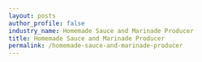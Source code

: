 ```yaml
---
layout: posts 
author_profile: false 
industry_name: Homemade Sauce and Marinade Producer
title: Homemade Sauce and Marinade Producer
permalink: /homemade-sauce-and-marinade-producer
---
```


